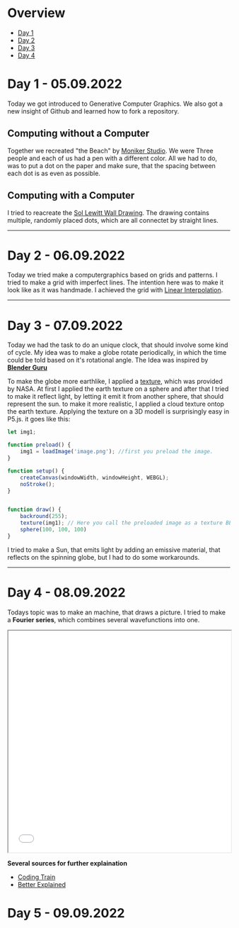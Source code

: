 
# **Overview**
- [Day 1](day01/day01.md)
- [Day 2](day02/day02.md)
- [Day 3](day03/day03.md)
- [Day 4](day04/day04.md)

# **Day 1 - 05.09.2022**
Today we got introduced to Generative Computer Graphics.
We also got a new insight of Github and learned how to fork a repository.
  

## Computing without a Computer
Together we recreated "the Beach" by [Moniker Studio](https://conditionaldesign.org/workshops/the-beach/). We were Three people and each of us had a pen with a different color. All we had to do, was to put a dot on the paper and make sure, that the spacing between each dot is as even as possible.

  

## Computing with a Computer
I tried to reacreate the [Sol Lewitt Wall Drawing](https://jessicacarnegie.com/sol-lewitt-wall-drawing-118). The drawing contains multiple, randomly placed dots, which are all connectet by straight lines.  

  

---

# **Day 2 - 06.09.2022**
Today we tried make a computergraphics based on grids and patterns. I tried to make a grid with imperfect lines. The intention here was to make it look like as it was handmade. I achieved the grid with [Linear Interpolation](https://en.wikipedia.org/wiki/Linear_interpolation).

---

# **Day 3 - 07.09.2022**
Today we had the task to do an unique clock, that should involve some kind of cycle. My idea was to make a globe rotate periodically, in which the time could be told based on it's rotational angle. The Idea was inspired by [**Blender Guru**](https://www.youtube.com/watch?v=0YZzHn0iz8U)

To make the globe more earthlike, I applied a [texture](https://www.dropbox.com/sh/1rxblwi19i78ieh/AADNsHNRA7SysJ015GkXplewa?dl=0), which was provided by NASA. At first I applied the earth texture on a sphere and after that I tried to make it reflect light, by letting it emit it from another sphere, that should represent the sun. to make it more realistic, I applied a cloud texture ontop the earth texture. Applying the texture on a 3D modell is surprisingly easy in P5.js. it goes like this:

```javascript
let img1;

function preload() {
    img1 = loadImage('image.png'); //first you preload the image.
}

function setup() {
    createCanvas(windowWidth, windowHeight, WEBGL);
    noStroke();
}


function draw() {
	backround(255);
	texture(img1); // Here you call the preloaded image as a texture BEFORE the mesh is created.
    sphere(100, 100, 100)
}

```

I tried to make a Sun, that emits light by adding an emissive material, that reflects on the spinning globe, but I had to do some workarounds. 

---

# **Day 4 - 08.09.2022**
Todays topic was to make an machine, that draws a picture. I tried to make a **Fourier series**, which combines several wavefunctions into one. 

<iframe src="content/day04/01/index.html" width="100%" height="500px"></iframe>

**Several sources for further explaination**
- [Coding Train](https://www.youtube.com/watch?v=Mm2eYfj0SgA)
- [Better Explained](https://betterexplained.com/articles/an-interactive-guide-to-the-fourier-transform/)

# **Day 5 - 09.09.2022**

